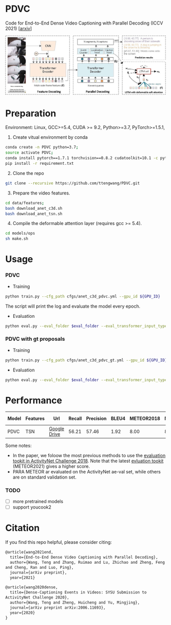 # PDVC
Code for End-to-End Dense Video Captioning with Parallel Decoding (ICCV 2021) [[arxiv](https://arxiv.org/abs/2108.07781)]

![pdvc.png](pdvc.jpg)


# Preparation
Environment: Linux,  GCC>=5.4, CUDA >= 9.2, Python>=3.7, PyTorch>=1.5.1,

1. Create vitual environment by conda
```bash
conda create -n PDVC python=3.7; 
source activate PDVC; 
conda install pytorch==1.7.1 torchvision==0.8.2 cudatoolkit=10.1 -c pytorch
pip install -r requirement.txt
```

2. Clone the repo
```bash
git clone --recursive https://github.com/ttengwang/PDVC.git
```

3. Prepare the video features.
```bash
cd data/features;
bash download_anet_c3d.sh
bash download_anet_tsn.sh
```

4. Compile the deformable attention layer (requires gcc >= 5.4). 
```bash
cd models/ops
sh make.sh
```

# Usage
### PDVC
- Training
```bash
python train.py --cfg_path cfgs/anet_c3d_pdvc.yml --gpu_id ${GPU_ID}
```
The script will print the log and evaluate the model every epoch.

- Evaluation
```bash
python eval.py --eval_folder $eval_folder --eval_transformer_input_type queries --gpu_id ${GPU_ID}
```

### PDVC with gt proposals

- Training
```bash
python train.py --cfg_path cfgs/anet_c3d_pdvc_gt.yml --gpu_id ${GPU_ID}
```
- Evaluation
```bash
python eval.py --eval_folder $eval_folder --eval_transformer_input_type gt_proposals --gpu_id ${GPU_ID}
```

# Performance

|  Model | Features |   Url   | Recall |Precision|    BLEU4   | METEOR2018 | METEOR2021 |  CIDEr | SODA_c | Para METEOR |
|  ----  |  ----    |   ----  |  ----   |  ----  |   ----  |  ----  |  ----  |  ----  | ---- | ---- |
| PDVC   | TSN  | [Google Drive](https://drive.google.com/drive/folders/1v2Xj0Qjt3Te_SgVyySKEofRaZsSw_rjs?usp=sharing)  |  56.21   |  57.46  | 1.92  |  8.00  |  8.63 | 29.00  |  5.68  | 15.85 |

Some notes:
* In the paper, we foloow the most previous methods to use the [evaluation tookit in ActivityNet Challenge 2018](https://github.com/ranjaykrishna/densevid_eval/tree/deba7d7e83012b218a4df888f6c971e21cfeea33). Note that the latest [evluation tookit](https://github.com/ranjaykrishna/densevid_eval/tree/9d4045aced3d827834a5d2da3c9f0692e3f33c1c) (METEOR2021) gives a higher score.
* PARA METEOR ar evaluated on the ActivityNet ae-val set, while others are on standard validation set.

### TODO

- [ ] more pretrained models
- [ ] support youcook2

# Citation
If you find this repo helpful, please consider citing:
```
@article{wang2021end,
  title={End-to-End Dense Video Captioning with Parallel Decoding},
  author={Wang, Teng and Zhang, Ruimao and Lu, Zhichao and Zheng, Feng and Cheng, Ran and Luo, Ping},
  journal={arXiv preprint},
  year={2021}
```
```
@article{wang2020dense,
  title={Dense-Captioning Events in Videos: SYSU Submission to ActivityNet Challenge 2020},
  author={Wang, Teng and Zheng, Huicheng and Yu, Mingjing},
  journal={arXiv preprint arXiv:2006.11693},
  year={2020}
}
```
